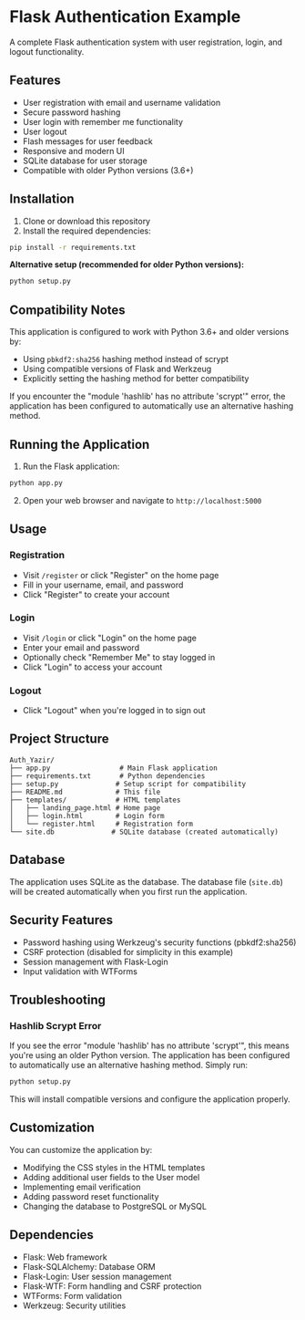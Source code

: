 # Flask Authentication Example

A complete Flask authentication system with user registration, login, and logout functionality.

## Features

- User registration with email and username validation
- Secure password hashing
- User login with remember me functionality
- User logout
- Flash messages for user feedback
- Responsive and modern UI
- SQLite database for user storage
- Compatible with older Python versions (3.6+)

## Installation

1. Clone or download this repository
2. Install the required dependencies:

```bash
pip install -r requirements.txt
```

**Alternative setup (recommended for older Python versions):**
```bash
python setup.py
```

## Compatibility Notes

This application is configured to work with Python 3.6+ and older versions by:
- Using `pbkdf2:sha256` hashing method instead of scrypt
- Using compatible versions of Flask and Werkzeug
- Explicitly setting the hashing method for better compatibility

If you encounter the "module 'hashlib' has no attribute 'scrypt'" error, the application has been configured to automatically use an alternative hashing method.

## Running the Application

1. Run the Flask application:

```bash
python app.py
```

2. Open your web browser and navigate to `http://localhost:5000`

## Usage

### Registration
- Visit `/register` or click "Register" on the home page
- Fill in your username, email, and password
- Click "Register" to create your account

### Login
- Visit `/login` or click "Login" on the home page
- Enter your email and password
- Optionally check "Remember Me" to stay logged in
- Click "Login" to access your account

### Logout
- Click "Logout" when you're logged in to sign out

## Project Structure

```
Auth_Yazir/
├── app.py                 # Main Flask application
├── requirements.txt       # Python dependencies
├── setup.py              # Setup script for compatibility
├── README.md             # This file
├── templates/            # HTML templates
│   ├── landing_page.html # Home page
│   ├── login.html        # Login form
│   └── register.html     # Registration form
└── site.db              # SQLite database (created automatically)
```

## Database

The application uses SQLite as the database. The database file (`site.db`) will be created automatically when you first run the application.

## Security Features

- Password hashing using Werkzeug's security functions (pbkdf2:sha256)
- CSRF protection (disabled for simplicity in this example)
- Session management with Flask-Login
- Input validation with WTForms

## Troubleshooting

### Hashlib Scrypt Error
If you see the error "module 'hashlib' has no attribute 'scrypt'", this means you're using an older Python version. The application has been configured to automatically use an alternative hashing method. Simply run:

```bash
python setup.py
```

This will install compatible versions and configure the application properly.

## Customization

You can customize the application by:
- Modifying the CSS styles in the HTML templates
- Adding additional user fields to the User model
- Implementing email verification
- Adding password reset functionality
- Changing the database to PostgreSQL or MySQL

## Dependencies

- Flask: Web framework
- Flask-SQLAlchemy: Database ORM
- Flask-Login: User session management
- Flask-WTF: Form handling and CSRF protection
- WTForms: Form validation
- Werkzeug: Security utilities 